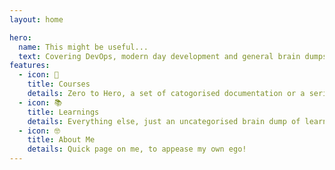 ```yaml
---
layout: home

hero:
  name: This might be useful...
  text: Covering DevOps, modern day development and general brain dumps.
features:
  - icon: 💪
    title: Courses
    details: Zero to Hero, a set of catogorised documentation or a series of docs that will make up a course.
  - icon: 📚
    title: Learnings
    details: Everything else, just an uncategorised brain dump of learnings or snippets of information.
  - icon: 🤓
    title: About Me
    details: Quick page on me, to appease my own ego!
---
```

